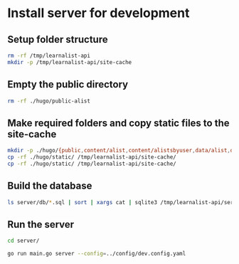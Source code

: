 # Install server for development

## Setup folder structure

```sh
rm -rf /tmp/learnalist-api
mkdir -p /tmp/learnalist-api/site-cache
```

## Empty the public directory

```sh
rm -rf ./hugo/public-alist
```

## Make required folders and copy static files to the site-cache

```sh
mkdir -p ./hugo/{public,content/alist,content/alistsbyuser,data/alist,data/alistsbyuser}
cp -rf ./hugo/static/ /tmp/learnalist-api/site-cache/
cp -rf ./hugo/static/ /tmp/learnalist-api/site-cache/
```

##  Build the database
```sh
ls server/db/*.sql | sort | xargs cat | sqlite3 /tmp/learnalist-api/server.db
```


##  Run the server
```sh
cd server/
```

```sh
go run main.go server --config=../config/dev.config.yaml
```
